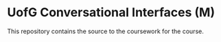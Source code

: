 # UofG Conversational Interfaces (M)

This repository contains the source to the coursework for the course.
